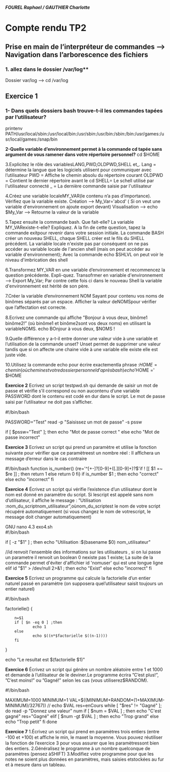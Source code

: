 ***FOUREL Raphael / GAUTHIER Charlotte***
 
 
# Compte rendu TP2


## Prise en main de l’interpréteur de commandes --> Navigation dans l’arborescence des fichiers 

### 1. allez dans le dossier /var/log** 
Dossier var/log --> cd /var/log

## Exercice 1

### 1- Dans quels dossiers bash trouve-t-il les commandes tapées par l’utilisateur?
printenv PATH/usr/local/sbin:/usr/local/bin:/usr/sbin:/usr/bin:/sbin:/bin:/usr/games:/usr/local/games:/snap/bin

**2-Quelle variable d’environnement permet à la commande cd tapée sans argument de vous ramener dans votre répertoire personnel?**
cd $HOME

3.Explicitez le rôle des variablesLANG,PWD,OLDPWD,SHELL et_.
Lang = détermine la langue que les logiciels utilisent pour communiquer avec l’utilisateur
PWD = Affiche le chemin absolu du répertoire courant
OLDPWD = Contient le dernier répertoire avant le cd
SHELL= Le schell utilisé par l'utilisateur connecté
_ = La dernière commande saisie par l'utilisateur

4.Créez une variable localeMY_VAR(le contenu n’a pas d’importance). Vérifiez que la variable existe.
Création --> My_Var='abcd'  ( Si on veut une variable d'environnement on ajoute export devant)
Visualisation --> echo $My_Var --> Retourne la valeur de la variable

5.Tapez ensuite la commande bash. Que fait-elle? La variable MY_VARexiste-t-elle? Expliquez.
A la fin de cette question, tapez la commande exitpour revenir dans votre session initiale.
La commande BASH créer un nouveau SHELL, chaque SHELL créer est le fils du SHELL précédent. La variable locale n'existe pas par conséquent on ne pas accéder au variable locale de l'ancien 
shell (mais on peut accèder au variable d'environnement); 
Avec la commande echo $SHLVL on peut voir le niveau d'imbrication des shell 

6.Transformez MY_VAR en une variable d’environnement et recommencez la question précédente. Expli-quez.
Transofrmer en variable d'environnement --> Export My_Var; 
Par contre cette fois ci dans le nouveau Shell la variable d'environnement est hérité de son père.

7.Créer la variable d’environnement NOM Sayant pour contenu vos noms de binômes séparés par un espace.
Aﬀicher la valeur deNOMSpour vérifier que l’affectation est correcte.

8.Ecrivez une commande qui aﬀiche ”Bonjour à vous deux, binôme1 binôme2!” (où binôme1 et binôme2sont vos deux noms) en utilisant la variableNOMS.
echo BOnjour à vous deux, $NOMS ! 

9.Quelle différence y a-t-il entre donner une valeur vide à une variable et l’utilisation de la commande unset?
Unset permet de supprimer une valeur tandis que si on affecte une chaine vide à une variable elle existe elle est juste vide. 

10.Utilisez la commande echo pour écrire exactementla phrase :$HOME =chemin(où chemin est votredossier personneld’après bash)
echo '$HOME =' $HOME

**Exercice 2**
Ecrivez un script testpwd.sh qui demande de saisir un mot de passe et vérifie s’il correspond ou non aucontenu 
d’une variable PASSWORD dont le contenu est codé en dur dans le script. Le mot de passe saisi par l’utilisateur 
ne doit pas s’aﬀicher.

#!/bin/bash

PASSWORD="Test"
read -p "Saisissez un mot de passe" -s pssw

if [ $pssw="Test" ]; then
echo "Mot de passe correct "
else 
echo "Mot de passe incorrect"


**Exercice 3**
Ecrivez un script qui prend un paramètre et utilise la fonction suivante pour vérifier que ce paramètreest un nombre réel :
Il aﬀichera un message d’erreur dans le cas contraire

#!/bin/bash
function is_number()
{re='^[+-]?[0-9]+([.][0-9]+)?$'if ! [[ $1 =~ $re ]] ; 
then return 1
else return 0
fi}
if is_number $1 ; then
        echo "correct"
else
        echo "incorrect"
fi

**Exercice 4**
Écrivez un script qui vérifie l’existence d’un utilisateur dont le nom est donné en paramètre du script. Si lescript est appelé sans nom d’utilisateur, il aﬀiche le message : ”Utilisation :nom_du_scriptnom_utilisateur”,oùnom_du_scriptest le nom de votre script récupéré automatiquement (si vous changez le nom de votrescript, le message doit changer automatiquement)

  GNU nano 4.3                        exo4.sh                                   
#!/bin/bash

if [ -z "$1" ] ; then
 echo "Utilisation :$(basename $0) nom_utilisateur"
 
//id renvoit l'ensemble des informations sur les utilisateurs , si on lui passe un parametre il renvoit un boolean 0 nexiste pas 1 existe; La suite de la commande permet d'éviter d'affichier id 'nomuser' qui est une longue ligne
elif id "$1" > /dev/null 2>&1 ; then
        echo  "Exist"
else
        echo "incorrect"
fi

**Exercice 5**
Ecrivez un programme qui calcule la factorielle d’un entier naturel passé en paramètre (on supposera quel’utilisateur saisit toujours un entier naturel)

#!/bin/bash

factorielle()
{

        n=$1
        if [ $n -eq 0 ] ;then
                echo 1
        else
                echo $((n*$factorielle $((n-1))))
        fi
}

echo "Le resultat est $(factorielle $1)"

**Exercice 6**
Écrivez un script qui génère un nombre aléatoire entre 1 et 1000 et demande à l’utilisateur de le deviner.Le programme écrira ”C’est plus!”, ”C’est moins!” ou ”Gagné!” selon les cas (vous utiliserez$RANDOM).

#!/bin/bash

MAXIMUM=1000
MINIMUM=1
VAL=$((MINIMUM+RANDOM*(1+MAXIMUM-MINIMUM)/32767))
// echo $VAL
res=enCours
while [ "$res" != "Gagné" ]; do
        read -p "Donnez une valeur" num
        if [ $num = $VAL ] ; then
                echo "C'est gagné"
                res="Gagné"
        elif [ $num -gt $VAL ] ; then
                echo "Trop grand"
        else
                echo "Trop petit"
        fi
done

**Exercice 7**
1.Écrivez un script qui prend en paramètres trois entiers (entre -100 et +100) et aﬀiche le min, le maxet la moyenne. Vous pouvez réutiliser la fonction de l’exercice 3 pour vous assurer que les paramètressont bien des entiers.
2.Généralisez le programme à un nombre quelconque de paramètres (pensez àSHIFT)
3.Modifiez votre programme pour que les notes ne soient plus données en paramètres, mais saisies etstockées au fur et à mesure dans un tableau.





